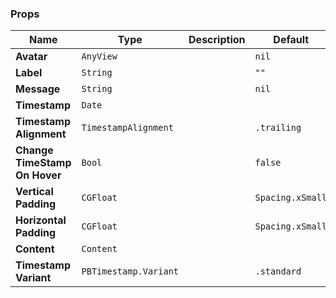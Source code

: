 ### Props
| Name | Type | Description | Default | Values |
| --- | ----------- | --------- | --------- | --------- |
| **Avatar** | `AnyView` |  | `nil` |  |
| **Label** | `String` |  | `""` |  |
| **Message** | `String` |  | `nil` |  |
| **Timestamp** | `Date` |  |  | `nil` |
| **Timestamp Alignment** | `TimestampAlignment` |  | `.trailing` | `.leading` `.trailing` |
| **Change TimeStamp On Hover** | `Bool` |  | `false` | `true` `false` |
| **Vertical Padding** | `CGFloat` |  | `Spacing.xSmall` |  |
| **Horizontal Padding** | `CGFloat` |  | `Spacing.xSmall` |  |
| **Content** | `Content` |  |  |  |
| **Timestamp Variant** | `PBTimestamp.Variant` |  | `.standard` | `.standard` `.hideUserElapsed` |